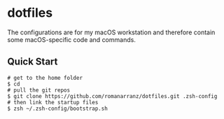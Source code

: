 # dotfiles

The configurations are for my macOS workstation and therefore contain some macOS-specific code and commands.

## Quick Start

```
# get to the home folder
$ cd
# pull the git repos
$ git clone https://github.com/romanarranz/dotfiles.git .zsh-config
# then link the startup files
$ zsh ~/.zsh-config/bootstrap.sh
```